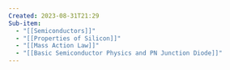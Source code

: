 ```yaml
---
Created: 2023-08-31T21:29
Sub-item:
  - "[[Semiconductors]]"
  - "[[Properties of Silicon]]"
  - "[[Mass Action Law]]"
  - "[[Basic Semiconductor Physics and PN Junction Diode]]"
---
```


